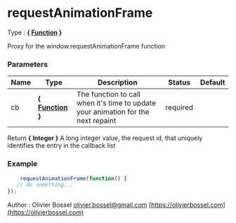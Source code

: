 # requestAnimationFrame

<!-- @namespace: sugar.js.dom.requestAnimationFrame -->

Type : **{ [Function](https://developer.mozilla.org/fr/docs/Web/JavaScript/Reference/Objets_globaux/Function) }**


Proxy for the window.requestAnimationFrame function



### Parameters
Name  |  Type  |  Description  |  Status  |  Default
------------  |  ------------  |  ------------  |  ------------  |  ------------
cb  |  **{ [Function](https://developer.mozilla.org/fr/docs/Web/JavaScript/Reference/Objets_globaux/Function) }**  |  The function to call when it's time to update your animation for the next repaint  |  required  |

Return **{ Integer }** A long integer value, the request id, that uniquely identifies the entry in the callback list

### Example
```js
	requestAnimationFrame(function() {
   // do something...
});
```
Author : Olivier Bossel [olivier.bossel@gmail.com](mailto:olivier.bossel@gmail.com) [https://olivierbossel.com](https://olivierbossel.com)